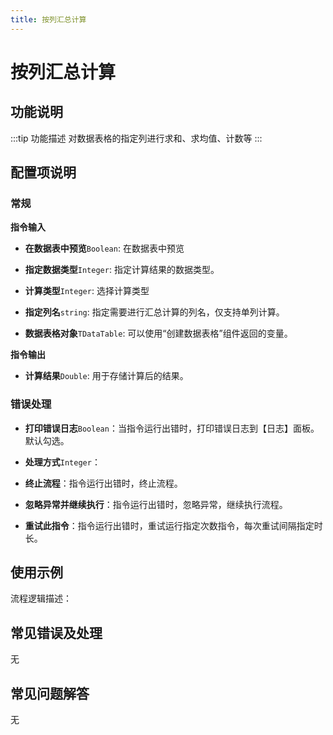 ```yaml
---
title: 按列汇总计算
---
```


# 按列汇总计算

## 功能说明

:::tip 功能描述
对数据表格的指定列进行求和、求均值、计数等
:::

## 配置项说明

### 常规

**指令输入**

- **在数据表中预览**`Boolean`: 在数据表中预览

- **指定数据类型**`Integer`: 指定计算结果的数据类型。

- **计算类型**`Integer`: 选择计算类型

- **指定列名**`string`: 指定需要进行汇总计算的列名，仅支持单列计算。

- **数据表格对象**`TDataTable`: 可以使用“创建数据表格”组件返回的变量。


**指令输出**

- **计算结果**`Double`: 用于存储计算后的结果。

### 错误处理

- **打印错误日志**`Boolean`：当指令运行出错时，打印错误日志到【日志】面板。默认勾选。

- **处理方式**`Integer`：

 - **终止流程**：指令运行出错时，终止流程。

 - **忽略异常并继续执行**：指令运行出错时，忽略异常，继续执行流程。

 - **重试此指令**：指令运行出错时，重试运行指定次数指令，每次重试间隔指定时长。

## 使用示例

流程逻辑描述：

## 常见错误及处理

无

## 常见问题解答

无

